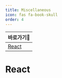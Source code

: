 ```yaml
---
title: Miscellaneous
icon: fas fa-book-skull
order: 4
---
```


| 바로가기🚀      |
| --------------- |
| [React](#react) |

# React
